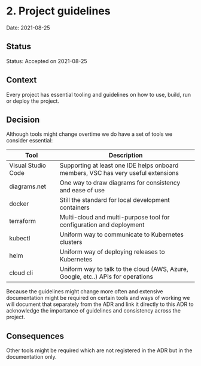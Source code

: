 # 2. Project guidelines

Date: 2021-08-25

## Status

Status: Accepted on 2021-08-25

## Context

Every project has essential tooling and guidelines on how to use, build, run or deploy the project.

## Decision

Although tools might change overtime we do have a set of tools we consider essential:

| Tool               | Description                                                                       |
| ------------------ | --------------------------------------------------------------------------------- |
| Visual Studio Code | Supporting at least one IDE helps onboard members, VSC has very useful extensions |
| diagrams.net       | One way to draw diagrams for consistency and ease of use                          |
| docker             | Still the standard for local development containers                               |
| terraform          | Multi-cloud and multi-purpose tool for configuration and deployment               |
| kubectl            | Uniform way to communicate to Kubernetes clusters                                 |
| helm               | Uniform way of deploying releases to Kubernetes                                   |
| cloud cli          | Uniform way to talk to the cloud (AWS, Azure, Google, etc..) APIs for operations  |

Because the guidelines might change more often and extensive documentation might be required on certain tools and ways of working we will document that separately from the ADR and link it directly to this ADR to acknowledge the importance of guidelines and consistency across the project.

## Consequences

Other tools might be required which are not registered in the ADR but in the documentation only.
